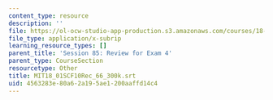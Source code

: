 ```yaml
---
content_type: resource
description: ''
file: https://ol-ocw-studio-app-production.s3.amazonaws.com/courses/18-01sc-single-variable-calculus-fall-2010/4563283e80a62a195ae1200aaffd14c4_MIT18_01SCF10Rec_66_300k.srt
file_type: application/x-subrip
learning_resource_types: []
parent_title: 'Session 85: Review for Exam 4'
parent_type: CourseSection
resourcetype: Other
title: MIT18_01SCF10Rec_66_300k.srt
uid: 4563283e-80a6-2a19-5ae1-200aaffd14c4
---
```

